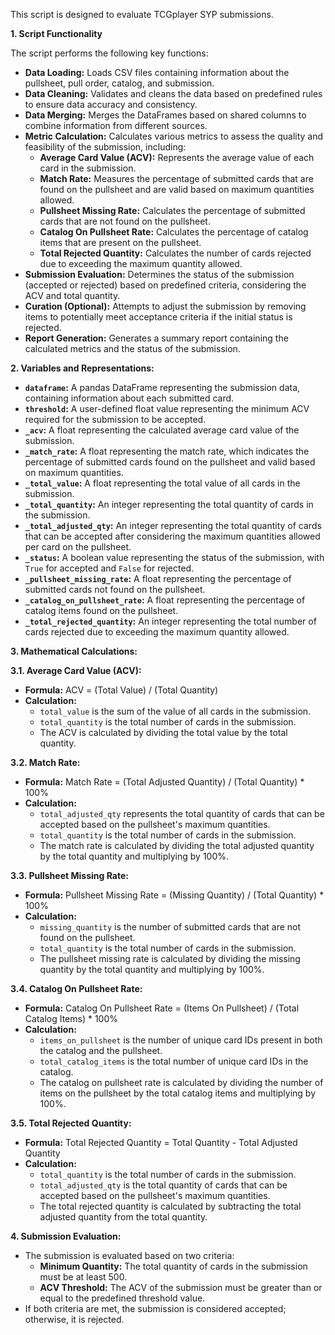 This script is designed to evaluate TCGplayer SYP submissions.

**1. Script Functionality**

The script performs the following key functions:

- **Data Loading:** Loads CSV files containing information about the pullsheet, pull order, catalog, and submission.
- **Data Cleaning:** Validates and cleans the data based on predefined rules to ensure data accuracy and consistency.
- **Data Merging:** Merges the DataFrames based on shared columns to combine information from different sources.
- **Metric Calculation:** Calculates various metrics to assess the quality and feasibility of the submission, including:
    - **Average Card Value (ACV):** Represents the average value of each card in the submission.
    - **Match Rate:** Measures the percentage of submitted cards that are found on the pullsheet and are valid based on maximum quantities allowed.
    - **Pullsheet Missing Rate:** Calculates the percentage of submitted cards that are not found on the pullsheet.
    - **Catalog On Pullsheet Rate:** Calculates the percentage of catalog items that are present on the pullsheet.
    - **Total Rejected Quantity:** Calculates the number of cards rejected due to exceeding the maximum quantity allowed.
- **Submission Evaluation:** Determines the status of the submission (accepted or rejected) based on predefined criteria, considering the ACV and total quantity.
- **Curation (Optional):** Attempts to adjust the submission by removing items to potentially meet acceptance criteria if the initial status is rejected.
- **Report Generation:** Generates a summary report containing the calculated metrics and the status of the submission.

**2. Variables and Representations:**

- **`dataframe`:** A pandas DataFrame representing the submission data, containing information about each submitted card.
- **`threshold`:** A user-defined float value representing the minimum ACV required for the submission to be accepted.
- **`_acv`:** A float representing the calculated average card value of the submission.
- **`_match_rate`:** A float representing the match rate, which indicates the percentage of submitted cards found on the pullsheet and valid based on maximum quantities.
- **`_total_value`:** A float representing the total value of all cards in the submission.
- **`_total_quantity`:** An integer representing the total quantity of cards in the submission.
- **`_total_adjusted_qty`:** An integer representing the total quantity of cards that can be accepted after considering the maximum quantities allowed per card on the pullsheet.
- **`_status`:** A boolean value representing the status of the submission, with `True` for accepted and `False` for rejected.
- **`_pullsheet_missing_rate`:** A float representing the percentage of submitted cards not found on the pullsheet.
- **`_catalog_on_pullsheet_rate`:** A float representing the percentage of catalog items found on the pullsheet.
- **`_total_rejected_quantity`:** An integer representing the total number of cards rejected due to exceeding the maximum quantity allowed.

**3. Mathematical Calculations:**

**3.1. Average Card Value (ACV):**

- **Formula:** ACV = (Total Value) / (Total Quantity)
- **Calculation:**
    - `total_value` is the sum of the value of all cards in the submission.
    - `total_quantity` is the total number of cards in the submission.
    - The ACV is calculated by dividing the total value by the total quantity.

**3.2. Match Rate:**

- **Formula:** Match Rate = (Total Adjusted Quantity) / (Total Quantity) * 100%
- **Calculation:**
    - `total_adjusted_qty` represents the total quantity of cards that can be accepted based on the pullsheet's maximum quantities.
    - `total_quantity` is the total number of cards in the submission.
    - The match rate is calculated by dividing the total adjusted quantity by the total quantity and multiplying by 100%.

**3.3. Pullsheet Missing Rate:**

- **Formula:** Pullsheet Missing Rate = (Missing Quantity) / (Total Quantity) * 100%
- **Calculation:**
    - `missing_quantity` is the number of submitted cards that are not found on the pullsheet.
    - `total_quantity` is the total number of cards in the submission.
    - The pullsheet missing rate is calculated by dividing the missing quantity by the total quantity and multiplying by 100%.

**3.4. Catalog On Pullsheet Rate:**

- **Formula:** Catalog On Pullsheet Rate = (Items On Pullsheet) / (Total Catalog Items) * 100%
- **Calculation:**
    - `items_on_pullsheet` is the number of unique card IDs present in both the catalog and the pullsheet.
    - `total_catalog_items` is the total number of unique card IDs in the catalog.
    - The catalog on pullsheet rate is calculated by dividing the number of items on the pullsheet by the total catalog items and multiplying by 100%.

**3.5. Total Rejected Quantity:**

- **Formula:** Total Rejected Quantity = Total Quantity - Total Adjusted Quantity
- **Calculation:**
    - `total_quantity` is the total number of cards in the submission.
    - `total_adjusted_qty` is the total quantity of cards that can be accepted based on the pullsheet's maximum quantities.
    - The total rejected quantity is calculated by subtracting the total adjusted quantity from the total quantity.

**4. Submission Evaluation:**

- The submission is evaluated based on two criteria:
    - **Minimum Quantity:** The total quantity of cards in the submission must be at least 500.
    - **ACV Threshold:** The ACV of the submission must be greater than or equal to the predefined threshold value.
- If both criteria are met, the submission is considered accepted; otherwise, it is rejected.
